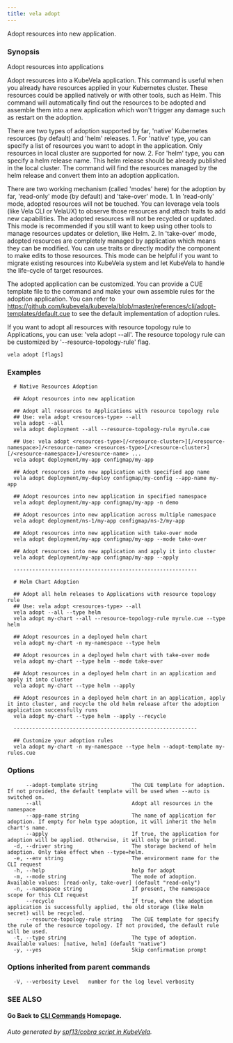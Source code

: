 ```yaml
---
title: vela adopt
---
```


Adopt resources into new application.

### Synopsis

Adopt resources into applications

 Adopt resources into a KubeVela application. This command is useful when you already have resources applied in your Kubernetes cluster. These resources could be applied natively or with other tools, such as Helm. This command will automatically find out the resources to be adopted and assemble them into a new application which won't trigger any damage such as restart on the adoption.

 There are two types of adoption supported by far, 'native' Kubernetes resources (by default) and 'helm' releases. 1. For 'native' type, you can specify a list of resources you want to adopt in the application. Only resources in local cluster are supported for now. 2. For 'helm' type, you can specify a helm release name. This helm release should be already published in the local cluster. The command will find the resources managed by the helm release and convert them into an adoption application.

 There are two working mechanism (called 'modes' here) for the adoption by far, 'read-only' mode (by default) and 'take-over' mode. 1. In 'read-only' mode, adopted resources will not be touched. You can leverage vela tools (like Vela CLI or VelaUX) to observe those resources and attach traits to add new capabilities. The adopted resources will not be recycled or updated. This mode is recommended if you still want to keep using other tools to manage resources updates or deletion, like Helm. 2. In 'take-over' mode, adopted resources are completely managed by application which means they can be modified. You can use traits or directly modify the component to make edits to those resources. This mode can be helpful if you want to migrate existing resources into KubeVela system and let KubeVela to handle the life-cycle of target resources.

 The adopted application can be customized. You can provide a CUE template file to the command and make your own assemble rules for the adoption application. You can refer to https://github.com/kubevela/kubevela/blob/master/references/cli/adopt-templates/default.cue to see the default implementation of adoption rules.

 If you want to adopt all resources with resource topology rule to Applications, you can use: 'vela adopt --all'. The resource topology rule can be customized by '--resource-topology-rule' flag.

```
vela adopt [flags]
```

### Examples

```
  # Native Resources Adoption
  
  ## Adopt resources into new application
  
  ## Adopt all resources to Applications with resource topology rule
  ## Use: vela adopt <resources-type> --all
  vela adopt --all
  vela adopt deployment --all --resource-topology-rule myrule.cue
  
  ## Use: vela adopt <resources-type>[/<resource-cluster>][/<resource-namespace>]/<resource-name> <resources-type>[/<resource-cluster>][/<resource-namespace>]/<resource-name> ...
  vela adopt deployment/my-app configmap/my-app
  
  ## Adopt resources into new application with specified app name
  vela adopt deployment/my-deploy configmap/my-config --app-name my-app
  
  ## Adopt resources into new application in specified namespace
  vela adopt deployment/my-app configmap/my-app -n demo
  
  ## Adopt resources into new application across multiple namespace
  vela adopt deployment/ns-1/my-app configmap/ns-2/my-app
  
  ## Adopt resources into new application with take-over mode
  vela adopt deployment/my-app configmap/my-app --mode take-over
  
  ## Adopt resources into new application and apply it into cluster
  vela adopt deployment/my-app configmap/my-app --apply
  
  -----------------------------------------------------------
  
  # Helm Chart Adoption
  
  ## Adopt all helm releases to Applications with resource topology rule
  ## Use: vela adopt <resources-type> --all
  vela adopt --all --type helm
  vela adopt my-chart --all --resource-topology-rule myrule.cue --type helm
  
  ## Adopt resources in a deployed helm chart
  vela adopt my-chart -n my-namespace --type helm
  
  ## Adopt resources in a deployed helm chart with take-over mode
  vela adopt my-chart --type helm --mode take-over
  
  ## Adopt resources in a deployed helm chart in an application and apply it into cluster
  vela adopt my-chart --type helm --apply
  
  ## Adopt resources in a deployed helm chart in an application, apply it into cluster, and recycle the old helm release after the adoption application successfully runs
  vela adopt my-chart --type helm --apply --recycle
  
  -----------------------------------------------------------
  
  ## Customize your adoption rules
  vela adopt my-chart -n my-namespace --type helm --adopt-template my-rules.cue
```

### Options

```
      --adopt-template string           The CUE template for adoption. If not provided, the default template will be used when --auto is switched on.
      --all                             Adopt all resources in the namespace
      --app-name string                 The name of application for adoption. If empty for helm type adoption, it will inherit the helm chart's name.
      --apply                           If true, the application for adoption will be applied. Otherwise, it will only be printed.
  -d, --driver string                   The storage backend of helm adoption. Only take effect when --type=helm.
  -e, --env string                      The environment name for the CLI request
  -h, --help                            help for adopt
  -m, --mode string                     The mode of adoption. Available values: [read-only, take-over] (default "read-only")
  -n, --namespace string                If present, the namespace scope for this CLI request
      --recycle                         If true, when the adoption application is successfully applied, the old storage (like Helm secret) will be recycled.
      --resource-topology-rule string   The CUE template for specify the rule of the resource topology. If not provided, the default rule will be used.
  -t, --type string                     The type of adoption. Available values: [native, helm] (default "native")
  -y, --yes                             Skip confirmation prompt
```

### Options inherited from parent commands

```
  -V, --verbosity Level   number for the log level verbosity
```

### SEE ALSO



#### Go Back to [CLI Commands](vela.md) Homepage.


###### Auto generated by [spf13/cobra script in KubeVela](https://github.com/kubevela/kubevela/tree/master/hack/docgen).
